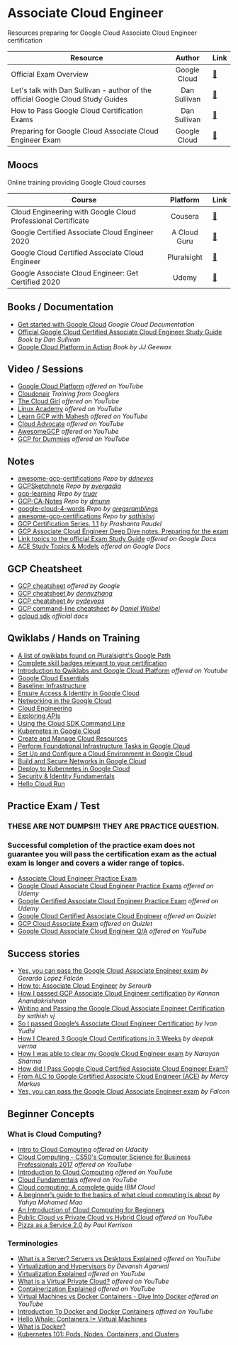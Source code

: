 


# Associate Cloud Engineer 

Resources preparing for Google Cloud Associate Cloud Engineer certification

| Resource        | Author           | Link |
| ------------- |:-------------:| -----|
| Official Exam Overview      | Google Cloud  | [:link:](https://cloud.google.com/certification/cloud-engineer) |
| Let's talk with Dan Sullivan - author of the official Google Cloud Study Guides     | Dan Sullivan     |   [:link:](https://www.youtube.com/watch?v=QOJGZqZdRS8) |
| How to Pass Google Cloud Certification Exams | Dan Sullivan       |    [:link:](https://www.udemy.com/course/how-to-pass-google-cloud-certification-exams/) |
| Preparing for Google Cloud Associate Cloud Engineer Exam | Google Cloud       |    [:link:](https://www.youtube.com/watch?v=RbIbS0YMFs4) |

## Moocs

Online training providing Google Cloud courses 

| Course        | Platform          | Link  |
| ------------- |:-------------:| ----- |
| Cloud Engineering with Google Cloud Professional Certificate      | Cousera | [:link:](https://www.coursera.org/professional-certificates/cloud-engineering-gcp)|
| Google Certified Associate Cloud Engineer 2020    | A Cloud Guru     |   [:link:](https://acloudguru.com/course/google-certified-associate-cloud-engineer) |
| Google Cloud Certified Associate Cloud Engineer | Pluralsight      |    [:link:](https://www.pluralsight.com/paths/cloud-engineering-with-google-cloud) |
| Google Associate Cloud Engineer: Get Certified 2020 | Udemy       |    [:link:](https://www.udemy.com/course/google-certified-associate-cloud-engineer-2019-prep-course/learn/lecture/16602228#overview) |
 
## Books / Documentation

  * [Get started with Google Cloud](https://cloud.google.com/docs) *Google Cloud Documentation*
  * [Official Google Cloud Certified Associate Cloud Engineer Study Guide](https://www.amazon.co.uk/gp/product/1119564417/ref=ppx_yo_dt_b_search_asin_title?ie=UTF8&psc=1) *Book by Dan Sullivan*
  * [Google Cloud Platform in Action](https://www.amazon.com/Google-Cloud-Platform-Action-Geewax/dp/1617293520) *Book by JJ Geewax*
  
  
  ## Video / Sessions
  
  * [Google Cloud Platform](https://www.youtube.com/user/googlecloudplatform) *offered on YouTube*
  * [Cloudonair](https://cloudonair.withgoogle.com/) *Training from Googlers*
  * [The Cloud Girl](https://www.youtube.com/c/priyankavergadia/videos) *offered on YouTube*
  * [Linux Academy](https://www.youtube.com/user/pineheadtv/search?query=cloud) *offered on YouTube*
  * [Learn GCP with Mahesh](https://www.youtube.com/channel/UCL8vwy2jhEtQrC-Rx6qzCZg/videos) *offered on YouTube*
  * [Cloud Advocate](https://www.youtube.com/channel/UCjfE5EmNU1kyf1wwrtYlnGQ) *offered on YouTube*
  * [AwesomeGCP](https://www.youtube.com/channel/UCIGDDqu5DzlaaC4XzXj_4-A) *offered on YouTube*
  * [GCP for Dummies](https://www.youtube.com/channel/UCLqm0JFu9oqh_PccDg3mU0g) *offered on YouTube*
  
  
  ## Notes
  
  * [awesome-gcp-certifications](https://github.com/ddneves/awesome-gcp-certifications#Google-Cloud---Associate-Cloud-Engineer) *Repo by [ddneves](https://github.com/ddneves)*
  * [GCPSketchnote](https://github.com/priyankavergadia/GCPSketchnote?_lrsc=cabfae46-9c53-4921-86a2-0d2624c0cb78) *Repo by [
pvergadia](https://github.com/priyankavergadia)*
  * [gcp-learning](https://github.com/truar/gcp-learning) *Repo by [truar](https://github.com/truar)*
  * [GCP-CA-Notes](https://gist.github.com/dmunn/9874418f620b8aaf91d12507a91563ad) *Repo by [dmunn](https://gist.github.com/dmunn)*
  * [google-cloud-4-words](https://github.com/gregsramblings/google-cloud-4-words) *Repo by [gregsramblings](https://github.com/gregsramblings)*
  * [awesome-gcp-certifications](https://github.com/sathishvj/awesome-gcp-certifications/blob/master/associate-cloud-engineer.md) *Repo by [sathishvj](https://github.com/sathishvj)*
  * [GCP Certification Series, 1.1](https://medium.com/@prashantapaudel/gcp-certification-series-1-1-15cf8117f610) *by Prashanta Paudel*
  * [GCP Associate Cloud Engineer Deep Dive notes. Preparing for the exam](https://myblockchainexperts.org/2019/09/27/gcp-associate-cloud-engineer-deep-dive-notes-preparing-for-the-exam/)
* [Link topics to the official Exam Study Guide](https://docs.google.com/document/d/1u6pXBiGMYj7ZLBN21x6jap11rG6gWk7n210hNnUzrkI/edit) *offered on Google Docs*
* [ACE Study Topics & Models](https://docs.google.com/document/d/1if7Bbzrui1r-RaPO8ikwvcyg7Cv9sIFFZuE_fZP-9xE/edit#heading=h.n2bowj9d4vqj) *offered on Google Docs*


## GCP Cheatsheet

* [GCP cheatsheet](https://cloud.google.com/blog/products/management-tools/new-gcloud-cheat-sheet-available) *offered by Google*
* [GCP cheatsheet
](https://cheatsheet.dennyzhang.com/cheatsheet-gcp-a4) *by [dennyzhang](https://github.com/dennyzhang)*
* [GCP cheatsheet
](https://gist.github.com/pydevops/cffbd3c694d599c6ca18342d3625af97#012-app-engine) *by [pydevops](https://gist.github.com/pydevops)*
* [GCP command-line cheatsheet](https://itnext.io/gcp-command-line-cheatsheet-5e4434ca2c84#d8b9) *by [Daniel Weibel](https://itnext.io/@weibeld)*
* [gcloud sdk](https://cloud.google.com/sdk/gcloud/reference) *official docs*

 ## Qwiklabs / Hands on Training 
 
 
 * [A list of qwiklabs found on Pluralsight's Google Path](https://github.com/kibablu/PluralsightQwikLabs)
 * [Complete skill badges relevant to your certification](https://go.qwiklabs.com/certification)
 * [Introduction to Qwiklabs and Google Cloud Platform](https://www.youtube.com/watch?v=SXNcIDviJsM) *offered on Youtube*
* [Google Cloud Essentials](https://www.qwiklabs.com/quests/23?catalog_rank=%7B%22rank%22%3A1%2C%22num_filters%22%3A0%2C%22has_search%22%3Atrue%7D&search_id=5873288)
 * [Baseline: Infrastructure
](https://www.qwiklabs.com/quests/33?catalog_rank=%7B%22rank%22%3A1%2C%22num_filters%22%3A0%2C%22has_search%22%3Atrue%7D&search_id=5873251)
* [Ensure Access & Identity in Google Cloud](https://www.qwiklabs.com/quests/150)
* [Networking in the Google Cloud](https://www.qwiklabs.com/quests/31?catalog_rank=%7B%22rank%22%3A1%2C%22num_filters%22%3A0%2C%22has_search%22%3Atrue%7D&search_id=6078607)
* [Cloud Engineering
](https://www.qwiklabs.com/quests/66?catalog_rank=%7B%22rank%22%3A1%2C%22num_filters%22%3A0%2C%22has_search%22%3Atrue%7D&search_id=5873277)
* [Exploring APIs](https://www.qwiklabs.com/quests/54)
* [Using the Cloud SDK Command Line](https://www.qwiklabs.com/quests/95)
* [Kubernetes in Google Cloud
](https://www.qwiklabs.com/quests/29?catalog_rank=%7B%22rank%22%3A1%2C%22num_filters%22%3A0%2C%22has_search%22%3Atrue%7D&search_id=5873318)
* [Create and Manage Cloud Resources](https://google.qwiklabs.com/quests/120?utm_source=google&utm_medium=website&utm_campaign=certpath-ace)
* [Perform Foundational Infrastructure Tasks in Google Cloud](https://google.qwiklabs.com/quests/118?utm_source=google&utm_medium=website&utm_campaign=certpath-ace)
* [Set Up and Configure a Cloud Environment in Google Cloud](https://google.qwiklabs.com/quests/119?utm_source=google&utm_medium=website&utm_campaign=certpath-ace)
* [Build and Secure Networks in Google Cloud](https://google.qwiklabs.com/quests/128?utm_source=google&utm_medium=website&utm_campaign=certpath-ace)
* [Deploy to Kubernetes in Google Cloud](https://google.qwiklabs.com/quests/116?utm_source=google&utm_medium=website&utm_campaign=certpath-ace)
* [Security & Identity Fundamentals](https://www.qwiklabs.com/quests/40)
* [Hello Cloud Run](https://www.qwiklabs.com/focuses/5162?catalog_rank=%7B%22rank%22%3A1%2C%22num_filters%22%3A0%2C%22has_search%22%3Atrue%7D&parent=catalog&search_id=6078620)


##  Practice Exam / Test

### THESE ARE NOT DUMPS!!! THEY ARE PRACTICE QUESTION. 

### Successful completion of the practice exam does not guarantee you will pass the certification exam as the actual exam is longer and covers a wider range of topics.

* [Associate Cloud Engineer Practice Exam](https://docs.google.com/forms/d/e/1FAIpQLSfexWKtXT2OSFJ-obA4iT3GmzgiOCGvjrT9OfxilWC1yPtmfQ/viewform)
* [Google Cloud Associate Cloud Engineer Practice Exams](https://www.udemy.com/course/google-cloud-associate-cloud-engineer-practice-examspractice-exams/) *offered on Udemy*
* [Google Certified Associate Cloud Engineer Practice Exam](https://www.udemy.com/course/google-certified-associate-cloud-engineer-practice-exam-d/) *offered on Udemy*
* [Google Cloud Certified Associate Cloud Engineer](https://quizlet.com/328524759/google-cloud-certified-associate-cloud-engineer-flash-cards/) *offered on Quizlet*
* [GCP Cloud Associate Exam](https://quizlet.com/363585408/gcp-cloud-associate-exam-flash-cards/) *offered on Quizlet*
* [Google Cloud Associate Cloud Engineer Q/A](https://www.youtube.com/playlist?list=PLQMsfKRZZviRwqJwNmh1eAWnRMvlrk40x) *offered on YouTube*


## Success stories

* [Yes, you can pass the Google Cloud Associate Engineer exam](https://medium.com/google-developer-experts/yes-you-can-pass-the-google-cloud-associate-engineer-exam-e4468a7bcf7d) *by Gerardo Lopez Falcón*
* [How to: Associate Cloud Engineer](https://medium.com/@serourb/how-to-associate-cloud-engineer-41b8ae339e80) *by Serourb*
* [How I passed GCP Associate Cloud Engineer certification](https://medium.com/@kannan_ak/how-i-passed-gcp-associate-cloud-engineer-certification-86b11b333183) *by Kannan Anandakrishnan*
* [Writing and Passing the Google Cloud Associate Engineer Certification](https://medium.com/@sathishvj/writing-and-passing-the-google-cloud-associate-engineer-certification-a60c2f6d99c2) *by sathish vj*
* [So I passed Google’s Associate Cloud Engineer Certification](https://medium.com/@IvanYudhi/so-i-passed-googles-associate-cloud-engineer-certification-813bdf30d273) *by Ivan Yudhi*
* [How I Cleared 3 Google Cloud Certifications in 3 Weeks](https://medium.com/@yesdeepakverma/how-i-cleared-all-3-google-cloud-certifications-in-3-weeks-f5591aa22572) *by deepak verma*
* [How I was able to clear my Google Cloud Engineer exam](https://medium.com/@narayansharma91/how-i-was-able-to-clear-my-google-cloud-engineer-exam-c8553835fbb0) *by Narayan Sharma*
* [How did I Pass Google Cloud Certified Associate Cloud Engineer Exam?](https://www.whizlabs.com/blog/google-cloud-certified-associate-cloud-engineer-exam-review/)
* [From ALC to Google Certified Associate Cloud Engineer (ACE)](https://medium.com/@MercyMarkus/from-alc-to-google-certified-associate-cloud-engineer-b7e5707f9bf0) *by Mercy Markus*
* [Yes, you can pass the Google Cloud Associate Engineer exam](https://dev.to/gelopfalcon/yes-you-can-pass-the-google-cloud-associate-engineer-exam-e20) *by Falcon*

## Beginner Concepts 

### What is Cloud Computing?

* [Intro to Cloud Computing](https://www.udacity.com/course/intro-to-cloud-computing--ud080) *offered on Udacity*
* [Cloud Computing - CS50's Computer Science for Business Professionals 2017](https://www.youtube.com/watch?v=ngK97cSXWoM) *offered on YouTube*
* [Introduction to Cloud Computing](https://www.youtube.com/watch?v=QYzJl0Zrc4M) *offered on YouTube*
* [Cloud Fundamentals](https://www.youtube.com/playlist?list=PLOspHqNVtKAC-_ZAGresP-i0okHe5FjcJ) *offered on YouTube*
* [Cloud computing: A complete guide](https://www.ibm.com/cloud/learn/cloud-computing) *IBM Cloud*
* [A beginner’s guide to the basics of what cloud computing is about](https://medium.com/scientya/a-beginners-guide-to-the-basics-of-what-cloud-computing-is-about-e8b3b7f25a30)   *by Yahya Mohamed Mao*
* [An Introduction of Cloud Computing for Beginners](https://geekflare.com/cloud-computing-basics/)
* [Public Cloud vs Private Cloud vs Hybrid Cloud](https://www.youtube.com/watch?v=3WIJ4axzFlU) *offered on YouTube*
* [Pizza as a Service 2.0](https://medium.com/@pkerrison/pizza-as-a-service-2-0-5085cd4c365e) *by Paul Kerrison*


### Terminologies 
* [What is a Server? Servers vs Desktops Explained](https://www.youtube.com/watch?v=UjCDWCeHCzY) *offered on YouTube*
* [Virtualization and Hypervisors](https://medium.com/@devanshagarwal121/virtualization-and-hypervisors-9c4c8f4ab27d) *by Devansh Agarwal*
* [Virtualization Explained](https://www.youtube.com/watch?v=FZR0rG3HKIk) *offered on YouTube*
* [What is a Virtual Private Cloud?](https://www.youtube.com/watch?v=NbkPRn1mqlU) *offered on YouTube*
* [Containerization Explained](https://www.youtube.com/watch?v=0qotVMX-J5s) *offered on YouTube*
* [Virtual Machines vs Docker Containers - Dive Into Docker](https://www.youtube.com/watch?v=TvnZTi_gaNc) *offered on YouTube*
* [Introduction To Docker and Docker Containers](https://www.youtube.com/watch?v=JSLpG_spOBM) *offered on YouTube*
* [Hello Whale: Containers != Virtual Machines](https://codefresh.io/docker-tutorial/hello-whale-containers-virtual-machines/)
* [What is Docker?](https://opensource.com/resources/what-docker)
* [Kubernetes 101: Pods, Nodes, Containers, and Clusters](https://medium.com/google-cloud/kubernetes-101-pods-nodes-containers-and-clusters-c1509e409e16)
